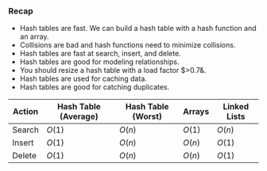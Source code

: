 ### Recap

- Hash tables are fast. We can build a hash table with a hash function and an array.
- Collisions are bad and hash functions need to minimize collisions.
- Hash tables are fast at search, insert, and delete.
- Hash tables are good for modeling relationships.
- You should resize a hash table with a load factor $>0.7&.
- Hash tables are used for caching data.
- Hash tables are good for catching duplicates.

| Action | Hash Table (Average) | Hash Table (Worst) | Arrays | Linked Lists |
|--------|--------|--------|--------|--------|
| Search | $O(1)$ | $O(n)$ | $O(1)$ | $O(n)$ |
| Insert | $O(1)$ | $O(n)$ | $O(n)$ | $O(1)$ |
| Delete | $O(1)$ | $O(n)$ | $O(n)$ | $O(1)$ |
